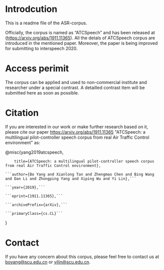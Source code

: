 # Introdcution
This is a readme file of the ASR-corpus.

Officially, the corpus is named as “ATCSpeech” and has been released at (https://arxiv.org/abs/1911.11365). 
All the detals of ATCSpeech corpus are introduced in the mentioned paper. 
Moreover, the paper is being improved for submitting to interspeech 2020. 


# Access perimit

The corpus can be applied and used to non-commercial institute and researcher under a special contrast.
A detailled contrast item will be submitted here as soon as possible.



# Citation

If you are interested in our work or make further research based on it, please cite our paper <https://arxiv.org/abs/1911.11365>
"ATCSpeech: a multilingual pilot-controller speech corpus from real Air Traffic Control environment" as:
  
  
@misc{yang2019atcspeech, 

        title={ATCSpeech: a multilingual pilot-controller speech corpus from real Air Traffic Control environment},     
    
    ```author={Bo Yang and Xianlong Tan and Zhengmao Chen and Bing Wang and Dan Li and Zhongping Yang and Xiping Wu and Yi Lin},``` 
    
    ```year={2019},``` 
    
    ```eprint={1911.11365},``` 
    
    ```archivePrefix={arXiv},``` 
    
    ```primaryClass={cs.CL}``` 
    
}

# Contact
If you have any concern about this corpus, please feel free to contact us at boyang@scu.edu.cn or yilin@scu.edu.cn.
